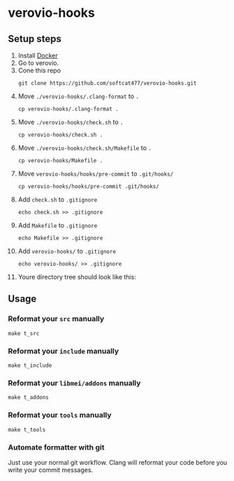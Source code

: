 # verovio-hooks

## Setup steps
1. Install [Docker](https://www.docker.com/)
1. Go to verovio.
2. Cone this repo
    ```
    git clone https://github.com/softcat477/verovio-hooks.git
    ```
3. Move `./verovio-hooks/.clang-format` to `.`
    ```
    cp verovio-hooks/.clang-format .
    ```
4. Move `./verovio-hooks/check.sh` to `.`
    ```
    cp verovio-hooks/check.sh .
    ```
5. Move `./verovio-hooks/check.sh/Makefile` to `.`
    ```
    cp verovio-hooks/Makefile .
    ```
6. Move `verovio-hooks/hooks/pre-commit` to `.git/hooks/`
    ```
    cp verovio-hooks/hooks/pre-commit .git/hooks/
    ```
7. Add `check.sh` to `.gitignore`
    ```
    echo check.sh >> .gitignore
    ```
8. Add `Makefile` to `.gitignore`
    ```
    echo Makefile >> .gitignore
    ```
8. Add `verovio-hooks/` to `.gitignore`
    ```
    echo verovio-hooks/ >> .gitignore
    ```
7. Youre directory tree should look like this:

## Usage
### Reformat your `src` manually
```
make t_src
```

### Reformat your `include` manually
```
make t_include
```

### Reformat your `libmei/addons` manually
```
make t_addons
```

### Reformat your `tools` manually
```
make t_tools
```

### Automate formatter with git
Just use your normal git workflow. Clang will reformat your code before you write your commit messages.



